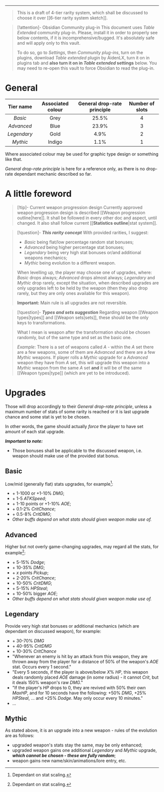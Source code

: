 ___

>This is a draft of 4-tier rarity system, which shall be discussed to choose it over [[6-tier rarity system sketch]].

>[!attention]- Obsidian Community plug-in
>This document uses *Table Extended* community plug-in. Please, install it in order to properly see below contents, if it is incomprehensive/bugged. It's absolutely safe and will apply only to this vault. 
>
>To do so, go to *Settings*, then *Community plug-ins*, turn on the plugins, download *Table extended* plugin by AidenLX, turn it on in plugins tab and **also turn it on in *Table extended* settings** below. You may need to re-open this vault to force Obsidian to read the plug-in.
# General

| Tier name | Associated colour | General drop-rate principle | Number of slots |
| :---: | :---: | :---: | :---: |
| *Basic* | Grey | 25.5% | 4 |
| *Advanced* | Blue | 23.9% | 3 |
| *Legendary* | Gold | 4.9% | 2 |
| *Mythic* | Indigo | 1.1% | 1 |

Where associated colour may be used for graphic type design or something like that.

*General drop-rate principle* is here for a reference only, as there is no drop-rate dependant mechanic described so far.
# A little foreword

>[!tip]- Current weapon progression design
>Currently approved weapon progression design is described [[Weapon progression outline|here]]. It shall be followed in every other doc and aspect, until changed. It also shall follow current [[__Statistics outline__|stat system]].

>[!question]- ***This rarity concept***
>With provided rarities, I suggest:
>- *Basic* being flat/low percentage random stat bonuses;
>- *Advanced* being higher percentage stat bonuses;
>- *Legendary* being very high stat bonuses or/and additional weapons mechanics;
>- *Mythic* being evolution to a different weapon.
>
>When levelling up, the player may choose one of upgrades, where: *Basic* drops always; *Advanced* drops almost always; *Legendary* and *Mythic* drop rarely, except the situation, when described upgrades are only upgrades left to be held by the weapon (then they also drop rarely, but they are only ones available for this weapon).
>
>**Important:** Main rule is all upgrades are not reversible. 

>[!question]- ***Types and sets suggestion*** 
>Regarding weapon [[Weapon types|types]] and [[Weapon sets|sets]], these should be the only keys to transformations.
>
>What I mean is weapon after the transformation should be chosen randomly, but of the same type and set as the basic one. 
>
>*Example*:
>There is a set of weapons called *A* - within the *A* set there are a few weapons, some of them are *Advanced* and there are a few *Mythic* weapons. If player rolls a *Mythic* upgrade for a *Advanced* weapon they have from *A* set, this will upgrade this weapon into a *Mythic* weapon from the same *A* set **and** it will be of the same [[Weapon types|type]] (which are yet to be introduced).
# Upgrades

Those will drop accordingly to their *General drop-rate principle*, unless a maximum number of stats of some rarity is reached or it is last upgrade chance and some stat is yet to be chosen.

In other words, the game should actually *force* the player to have set amount of each stat upgrade.

***Important to note:*** 
- Those bonuses shall be applicable to the discussed weapon, i.e. weapon should make use of the provided stat bonus.


## Basic

Low/mid (generally flat) stats upgrades, for example[^3]\:

- \+ 1-1000 or \+1-10% *DMG*;
- \+ 1-5 *ATKSpeed*;
- \+ 1-10 points or \+1-10% *AOE*;
- \+ 0.1-2% *CritChance*;
- \+ 0.5-8% *CritDMG*;
- *Other buffs depend on what stats should given weapon make use of.*

## Advanced

Higher but not overly game-changing upgrades, may regard all the stats, for example[^3]\:

- \+ 5-15% *Dodge*;
- \+ 10-35% *DMG*;
- \+ *x* points *Pickup*;
- \+ 2-20% *CritChance*;
- \+ 10-50% *CritDMG*;
- \+ 5-15% *HPSteal*;
- \+ 10-50% bigger *AOE*;
- *Other buffs depend on what stats should given weapon make use of.*

## Legendary

Provide very high stat bonuses or additional mechanics (which are dependant on discussed weapon), for example:

- \+ 30-70% *DMG*
- \+ 40-95% *CritDMG*
- \+ 10-30% *CritChance*
- "Whenever an enemy is hit by an attack from this weapon, they are thrown away from the player for a distance of 50% of the weapon's *AOE* stat. Occurs every 1 second."
- "Every 5 seconds, if the player is above/below *X*% *HP*, this weapon deals randomly placed *AOE* damage (in *some* radius) - it cannot *Crit*, but it deals 150% weapon's raw *DMG*."
- "If the player's *HP* drops to 0, they are revived with 50% their own *MaxHP*, and for 10 seconds have the following: +50% *DMG*, +25% *HPSteal*, ... and +25% *Dodge*. May only occur every 10 minutes."
- ...
## Mythic

As stated above, it is an upgrade into a new weapon - rules of the evolution are as follows:
- upgraded weapon's stats stay the same, may be only enhanced;
- upgraded weapon gains one additional *Legendary* and *Mythic* upgrade, ***which cannot be chosen - these are fully random***;
- weapon gains new name/skin/animations/lore entry, etc.

[^3]: Dependant on stat scaling.